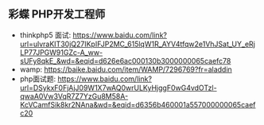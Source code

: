 ## 彩蝶 PHP开发工程师

- thinkphp5 面试: https://www.baidu.com/link?url=ulvraKIT30jQ27IKpIFJP2MC_615lqW1R_AYV4tfqw2e1VhJSat_UY_eRjLP77JPGW91GZc-A_ww-sUFy8qkE_&wd=&eqid=d626e6ac000130b3000000065caefc78
- wamp: https://baike.baidu.com/item/WAMP/7296769?fr=aladdin
- php面试题: https://www.baidu.com/link?url=DSykxF0FjAjJ09W1X7wAQ0wrULKyHjggF0wG4vdOTzl-qwaA0Vw3VqR7Z7YzGu8M58A-KcVCamfSik8kr2NAna&wd=&eqid=d6356b460001a557000000065caefc20
